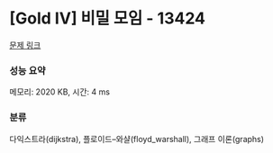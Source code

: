 # [Gold IV] 비밀 모임 - 13424 

[문제 링크](https://www.acmicpc.net/problem/13424) 

### 성능 요약

메모리: 2020 KB, 시간: 4 ms

### 분류

다익스트라(dijkstra), 플로이드–와샬(floyd_warshall), 그래프 이론(graphs)


